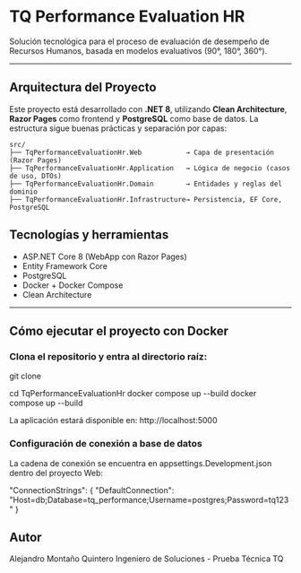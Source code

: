 # TQ Performance Evaluation HR

Solución tecnológica para el proceso de evaluación de desempeño de Recursos Humanos, basada en modelos evaluativos (90°, 180°, 360°).

---

## Arquitectura del Proyecto

Este proyecto está desarrollado con **.NET 8**, utilizando **Clean Architecture**, **Razor Pages** como frontend y **PostgreSQL** como base de datos. La estructura sigue buenas prácticas y separación por capas:
```
src/
├── TqPerformanceEvaluationHr.Web           → Capa de presentación (Razor Pages)
├── TqPerformanceEvaluationHr.Application   → Lógica de negocio (casos de uso, DTOs)
├── TqPerformanceEvaluationHr.Domain        → Entidades y reglas del dominio
├── TqPerformanceEvaluationHr.Infrastructure→ Persistencia, EF Core, PostgreSQL
```

## Tecnologías y herramientas

- ASP.NET Core 8 (WebApp con Razor Pages)
- Entity Framework Core
- PostgreSQL
- Docker + Docker Compose
- Clean Architecture

---

## Cómo ejecutar el proyecto con Docker

### Clona el repositorio y entra al directorio raíz:

git clone [<repo>](https://github.com/thealejo97/TqPerformanceEvaluationHr.git)

cd TqPerformanceEvaluationHr
docker compose up --build
docker compose up --build


La aplicación estará disponible en:
http://localhost:5000

### Configuración de conexión a base de datos
La cadena de conexión se encuentra en appsettings.Development.json dentro del proyecto Web:

"ConnectionStrings": {
  "DefaultConnection": "Host=db;Database=tq_performance;Username=postgres;Password=tq123"
}


## Autor

Alejandro Montaño Quintero
Ingeniero de Soluciones - Prueba Técnica TQ